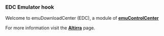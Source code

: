 ### EDC Emulator hook

Welcome to emuDownloadCenter (EDC), a module of [**emuControlCenter**](https://github.com/PhoenixInteractiveNL/emuControlCenter/wiki/)

For more information visit the [**Altirra**](https://github.com/PhoenixInteractiveNL/emuDownloadCenter/wiki/Emulator-altirra#menu) page.
